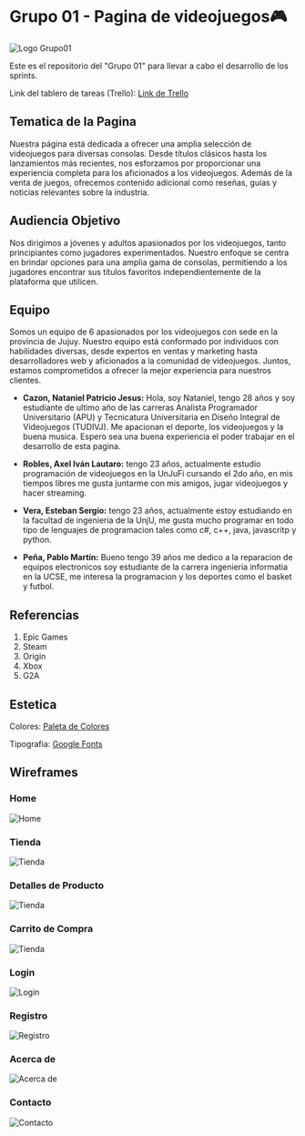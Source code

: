 # Grupo 01 - Pagina de videojuegos🎮
![Logo Grupo01](Design/Logo_Grupo01.png)

Este es el repositorio del "Grupo 01" para llevar a cabo el desarrollo de los sprints.

Link del tablero de tareas (Trello): [Link de Trello](https://trello.com/b/P5tUiHOL/grupo1proyecto)

## Tematica de la Pagina
Nuestra página está dedicada a ofrecer una amplia selección de videojuegos para diversas consolas. Desde títulos clásicos hasta los lanzamientos más recientes,
nos esforzamos por proporcionar una experiencia completa para los aficionados a los videojuegos.
Además de la venta de juegos, ofrecemos contenido adicional como reseñas, guías y noticias relevantes sobre la industria.

## Audiencia Objetivo
Nos dirigimos a jóvenes y adultos apasionados por los videojuegos, tanto principiantes como jugadores experimentados.
Nuestro enfoque se centra en brindar opciones para una amplia gama de consolas, permitiendo a los jugadores encontrar sus títulos favoritos independientemente de la plataforma que utilicen.

## Equipo
Somos un equipo de 6 apasionados por los videojuegos con sede en la provincia de Jujuy. Nuestro equipo está conformado por individuos con habilidades diversas, desde expertos en ventas y marketing hasta desarrolladores web y aficionados a la comunidad de videojuegos. Juntos, estamos comprometidos a ofrecer la mejor experiencia para nuestros clientes.

- **Cazon, Nataniel Patricio Jesus:** Hola, soy Nataniel, tengo 28 años y soy estudiante de ultimo año de las carreras Analista Programador Universitario (APU) y Tecnicatura Universitaria en Diseño Integral de Videojuegos (TUDIVJ). Me apacionan el deporte, los videojuegos y la buena musica. Espero sea una buena experiencia el poder trabajar en el desarrollo de esta pagina.

- **Robles, Axel Iván Lautaro:** tengo 23 años, actualmente estudio programación de videojuegos en la UnJuFi cursando el 2do año, en mis tiempos libres me gusta juntarme con mis amigos, jugar videojuegos y hacer streaming.
  
- **Vera, Esteban Sergio:** tengo 23 años, actualmente estoy estudiando en la facultad de ingenieria de la UnjU, me gusta mucho programar en todo tipo de lenguajes de programacion tales como c#, c++, java, javascritp y python. 
  
- **Peña, Pablo Martín:** Bueno tengo 39 años me dedico a la reparacion de equipos electronicos soy estudiante de la carrera ingenieria informatia en la UCSE, me interesa la programacion y los deportes como el basket y futbol.

## Referencias

1) Epic Games
2) Steam
3) Origin
4) Xbox
5) G2A

## Estetica

Colores: [Paleta de Colores](https://paletadecolores.com.ar/paleta/271a48/1d133d/130d32/0a0628/00001d/)

Tipografia: [Google Fonts](https://fonts.google.com/specimen/Play)

## Wireframes

### Home

![Home](Wireframes/Sprint01_Grupo01_Home.png)

### Tienda

![Tienda](Wireframes/Sprint01_Grupo01_Tienda.png)

### Detalles de Producto

![Tienda](Wireframes/Sprint01_Grupo01_Pagina_Producto.png)

### Carrito de Compra

![Tienda](Wireframes/Sprint01_Grupo01_Carrito_de_Compra.png)

### Login

![Login](Wireframes/Sprint01_Grupo01_Formulario_Login.png)

### Registro

![Registro](Wireframes/Sprint01_Grupo01_Formulario_Registro.png)

### Acerca de

![Acerca de](Wireframes/Sprint01_Grupo01_AcercaDe.png)

### Contacto

![Contacto](Wireframes/Sprint01_Grupo01_Contacto.png)
